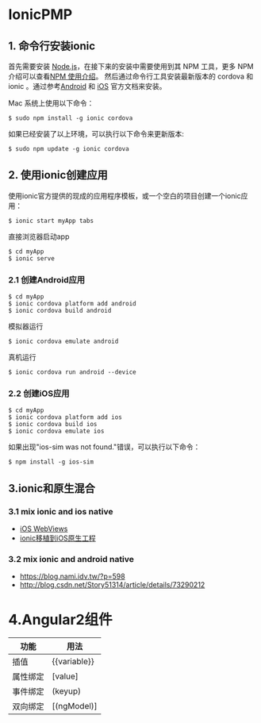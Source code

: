 # IonicPMP

## 1. 命令行安装ionic
首先需要安装 [Node.js](https://nodejs.org/en/)，在接下来的安装中需要使用到其 NPM 工具，更多 NPM 介绍可以查看[NPM 使用介绍](http://www.runoob.com/nodejs/nodejs-npm.html)。
然后通过命令行工具安装最新版本的 cordova 和 ionic 。通过参考[Android](http://cordova.apache.org/docs/en/latest/guide/platforms/android/index.html) 和 [iOS](http://cordova.apache.org/docs/en/latest/guide/platforms/ios/index.html) 官方文档来安装。

Mac 系统上使用以下命令：
```
$ sudo npm install -g ionic cordova
```
如果已经安装了以上环境，可以执行以下命令来更新版本:
```
$ sudo npm update -g ionic cordova
```

## 2. 使用ionic创建应用
使用ionic官方提供的现成的应用程序模板，或一个空白的项目创建一个ionic应用：
```
$ ionic start myApp tabs
```
直接浏览器启动app
```
$ cd myApp
$ ionic serve
```
### 2.1 创建Android应用
```
$ cd myApp
$ ionic cordova platform add android
$ ionic cordova build android
```
模拟器运行
```
$ ionic cordova emulate android
```
真机运行
```
$ ionic cordova run android --device
```
### 2.2 创建iOS应用
```
$ cd myApp
$ ionic cordova platform add ios
$ ionic cordova build ios
$ ionic cordova emulate ios
```

如果出现"ios-sim was not found."错误，可以执行以下命令：
```
$ npm install -g ios-sim
```
## 3.ionic和原生混合
### 3.1 mix ionic and ios native
* [iOS WebViews](http://cordova.apache.org/docs/en/latest/guide/platforms/ios/webview.html)
* [ionic移植到iOS原生工程](http://www.jianshu.com/p/fc7da9f26f35)

### 3.2 mix ionic and android native
* https://blog.nami.idv.tw/?p=598
* http://blog.csdn.net/Story51314/article/details/73290212

# 4.Angular2组件
|功能|用法|
|---|---|
|插值|{{variable}}|
|属性绑定|[value]|
|事件绑定|(keyup)|
|双向绑定|[(ngModel)]|
